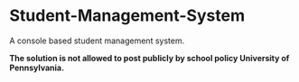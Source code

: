 # Student-Management-System
A console based student management system.

**The solution is not allowed to post publicly by school policy University of Pennsylvania.**
